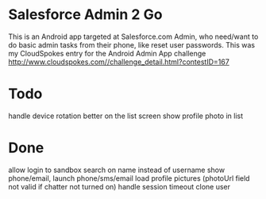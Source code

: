 # Salesforce Admin 2 Go

This is an Android app targeted at Salesforce.com Admin, who need/want to do basic admin tasks from their phone, like reset user passwords.
This was my CloudSpokes entry for the Android Admin App challenge http://www.cloudspokes.com//challenge_detail.html?contestID=167


# Todo
handle device rotation better on the list screen
show profile photo in list


# Done
allow login to sandbox
search on name instead of username
show phone/email, launch phone/sms/email
load profile pictures (photoUrl field not valid if chatter not turned on)
handle session timeout
clone user